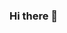 ### Hi there 👋

<!--
**Rasan22/Rasan22** is a ✨ _special_ ✨ repository because its `README.md` (this file) appears on your GitHub profile.

Here are some ideas to get you started:

- 🔭 I’m currently working on ...
- 🌱 I’m currently learning ...
- 👯 I’m looking to collaborate on ...
- 🤔 I’m looking for help with ...
- 💬 Ask me about ...
How can cred a page
- 📫 How to reach me: ...
- 😄 Pronouns: ...
- ⚡ Fun fact: ...
-->
